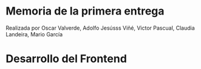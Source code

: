 # Memoria de la primera entrega
Realizada por Oscar Valverde, Adolfo Jesússs Viñé, Victor Pascual, Claudia Landeira, Mario García
# Desarrollo del Frontend
